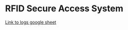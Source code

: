 # RFID Secure Access System

[Link to logs google sheet](https://docs.google.com/spreadsheets/d/1DCwt1kvXWLNKlebszv7xragOxHtVItKeRkey2KBm9yY/edit?usp=sharing)
